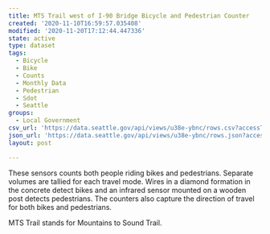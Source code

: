 ```yaml
---
title: MTS Trail west of I-90 Bridge Bicycle and Pedestrian Counter
created: '2020-11-10T16:59:57.035408'
modified: '2020-11-20T17:12:44.447336'
state: active
type: dataset
tags:
  - Bicycle
  - Bike
  - Counts
  - Monthly Data
  - Pedestrian
  - Sdot
  - Seattle
groups:
  - Local Government
csv_url: 'https://data.seattle.gov/api/views/u38e-ybnc/rows.csv?accessType=DOWNLOAD'
json_url: 'https://data.seattle.gov/api/views/u38e-ybnc/rows.json?accessType=DOWNLOAD'
layout: post

---
```

These sensors counts both people riding bikes and pedestrians. Separate volumes are tallied for each travel mode. Wires in a diamond formation in the concrete detect bikes and an infrared sensor mounted on a wooden post detects pedestrians. The counters also capture the direction of travel for both bikes and pedestrians.

MTS Trail stands for Mountains to Sound Trail.
